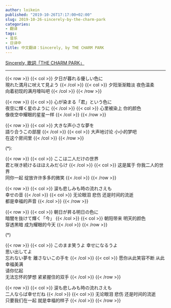 ```yaml
---
author: loikein
published: "2019-10-26T17:17:00+02:00"
slug: 2019-10-26-sincerely-by-the-charm-park
categories:
- 翻译
tags:
- 音乐
- 日译中
title: 中文翻译：Sincerely, by THE CHARM PARK
---
```

[Sincerely, 歌詞「THE CHARM PARK」](https://utaten.com/lyric/THE+CHARM+PARK/Sincerely%2C/)  

***

{{< row >}}
{{< col >}}
夕日が暮れる優しい色に  
現れた満月に吠えて見よう
{{< /col >}}
{{< col >}}
夕阳渐渐黯淡 夜色温柔  
向着初现的满月嚎叫吧
{{< /col >}}
{{< /row >}}

{{< row >}}
{{< col >}}
心が染まる「君」という色に  
夜空に輝く星のように
{{< /col >}}
{{< col >}}
心里被染上 你的颜色  
像夜空中耀眼的星星一样
{{< /col >}}
{{< /row >}}

{{< row >}}
{{< col >}}
大きな声小さな夢を  
語り合うこの部屋
{{< /col >}}
{{< col >}}
大声地讨论 小小的梦吧  
在这个房间里
{{< /col >}}
{{< /row >}}

(\*):  

{{< row >}}
{{< col >}}
ここは二人だけの世界  
君と咲き続けるほほえみだらけ
{{< /col >}}
{{< col >}}
这是属于 你我二人的世界  
同你一起 绽放许许多多的微笑
{{< /col >}}
{{< /row >}}

{{< row >}}
{{< col >}}
涙も悲しみも時の流れさえも  
幸せの音
{{< /col >}}
{{< col >}}
无论眼泪 悲伤 还是时间的流逝  
都是幸福的声音
{{< /col >}}
{{< /row >}}

{{< row >}}
{{< col >}}
朝日が昇る明日の色に  
暗闇を抜けて輝く「今」
{{< /col >}}
{{< col >}}
朝阳带来 明天的颜色  
穿透黑暗 成为耀眼的今天
{{< /col >}}
{{< /row >}}

(\*)  

{{< row >}}
{{< col >}}
このまま笑うよ 幸せになるうよ  
思い出してよ  
忘れない夢を 離さないこの手を
{{< /col >}}
{{< col >}}
愿你从此笑容不断 从此幸福美满  
请你忆起  
无法忘怀的梦想 紧紧握住的双手
{{< /col >}}
{{< /row >}}

{{< row >}}
{{< col >}}
涙も悲しみも時の流れさえも  
二人ならば幸せだね
{{< /col >}}
{{< col >}}
无论眼泪 悲伤 还是时间的流逝  
只要我们在一起 就是幸福的样子
{{< /col >}}
{{< /row >}}
